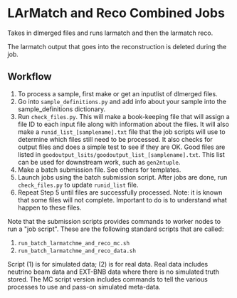 # LArMatch and Reco Combined Jobs

Takes in dlmerged files and runs larmatch and then the larmatch reco.

The larmatch output that goes into the reconstruction is deleted during the job.

## Workflow

1. To process a sample, first make or get an inputlist of dlmerged files.
2. Go into `sample_definitions.py` and add info about your sample into the sample_definitions dictionary.
3. Run `check_files.py`. This will make a book-keeping file that will assign a file ID to each input file along with information about the files.
   It will also make a `runid_list_[samplename].txt` file that the job scripts will use to determine which files still need to be processed.
   It also checks for output files and does a simple test to see if they are OK.
   Good files are listed in `goodoutput_lsits/goodoutput_list_[samplename].txt`.
   This list can be used for downstream work, such as `gen2ntuple`.
4. Make a batch submission file. See others for templates.
5. Launch jobs using the batch submission script. After jobs are done, run `check_files.py` to update `runid_list` file.
6. Repeat Step 5 until files are successfully processed. Note: it is known that some files will not complete.
   Important to do is to understand what happen to these files.


Note that the submission scripts provides commands to worker nodes to run a "job script".
These are the following standard scripts that are called:

1. `run_batch_larmatchme_and_reco_mc.sh`
2. `run_batch_larmatchme_and_reco_data.sh`

Script (1) is for simulated data; (2) is for real data. Real data includes neutrino beam data and EXT-BNB data where there is no simulated truth stored.
The MC script version includes commands to tell the various processes to use and pass-on simulated meta-data.
